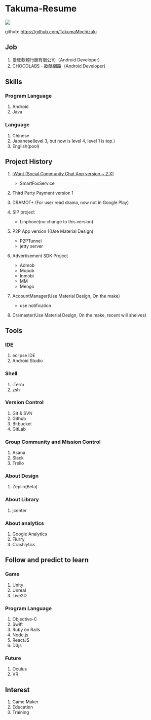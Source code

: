 # Takuma-Resume

![](https://avatars0.githubusercontent.com/u/5550100?v=3&u=9aef75e00006088430fc60d11786382372890773&s=140)

github: https://github.com/TakumaMochizuki



## Job
1. 愛旺軟體行銷有限公司（Android Developer)
2. CHOCOLABS - 歐酷網路（Android Developer)

## Skills
### Program Language
1. Android
2. Java

### Language
1. Chinese
2. Japanese(level 3, but now is level 4, level 1 is top.)
3. English(pool)

## Project History
1. [iWant (Social Community Chat App version ~ 2.X)](https://play.google.com/store/apps/details?id=com.project.iwantapp&hl=zh_TW)
    - SmartFoxService
    
2. Third Party Payment version 1

3. DRAMOT+ (For user read drama, now not in Google Play)

4. SIP project
    - Linphone(no change to this version)
    
5. P2P App version 1(Use Material Design)
    - P2PTunnel
    - jetty server
    
6. Advertisement SDK Project
    - Admob
    - Mopub
    - Inmobi
    - MM
    - Mengo
    
7. AccountManager(Use Material Design, On the make)
    - use notification
    
8. Dramaster(Use Material Design, On the make, recent will shelves)

## Tools

### IDE
1. eclipse IDE
2. Android Studio

### Shell
1. iTerm
2. zsh

### Version Control
1. Git & SVN
2. Github
3. Bitbucket
4. GitLab

### Group Community and Mission Control
1. Asana
2. Slack
3. Trello

### About Design
1. Zeplin(Beta)

### About Library
1. jcenter

### About analytics
1. Google Analytics
2. Flurry
3. Crashlytics


## Follow and predict to learn
### Game
1. Unity
2. Unreal
3. Live2D

### Program Language
1. Objective-C
2. Swift
3. Ruby on Rails
4. Node.js
5. ReactJS
6. D3js
 
### Future
1. Oculus
2. VR

## Interest
1. Game Maker
2. Education
3. Training

